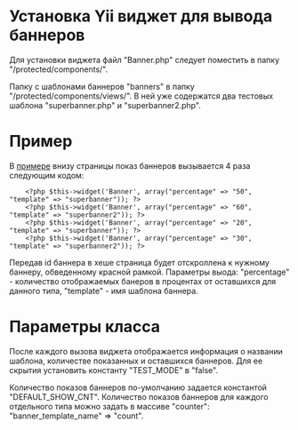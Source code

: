 ﻿Установка Yii виджет для вывода баннеров
=================================

Для установки виджета файл "Banner.php" следует поместить в папку "/protected/components/".

Папку с шаблонами баннеров "banners" в папку "/protected/components/views/".
В ней уже содержатся два тестовых шаблона "superbanner.php" и "superbanner2.php".

Пример
=================================

В [примере](http://xn--b1aecaq6ap8c.xn--p1ai/yii/demos/blog/#25) внизу страницы показ баннеров вызывается 4 раза следующим кодом:

```
	<?php $this->widget('Banner', array("percentage" => "50", "template" => "superbanner")); ?>
	<?php $this->widget('Banner', array("percentage" => "60", "template" => "superbanner2")); ?>
	<?php $this->widget('Banner', array("percentage" => "20", "template" => "superbanner")); ?>
	<?php $this->widget('Banner', array("percentage" => "30", "template" => "superbanner2")); ?>
``` 

Передав id баннера в хеше страница будет отскроллена к нужному баннеру, обведенному красной рамкой.
Параметры выода: "percentage" - количество отображаемых банеров в процентах от оставшихся для данного типа, "template" - имя шаблона баннера.

Параметры класса
=================================

После каждого вызова виджета отображается информация о названии шаблона, количестве показанных и оставшихся баннеров. 
Для ее скрытия установить константу "TEST_MODE" в "false".

Количество показов баннеров по-умолчанию задается константой "DEFAULT_SHOW_CNT".
Количество показов баннеров для каждого отдельного типа можно задать в массиве "counter": "banner_template_name" => "count".